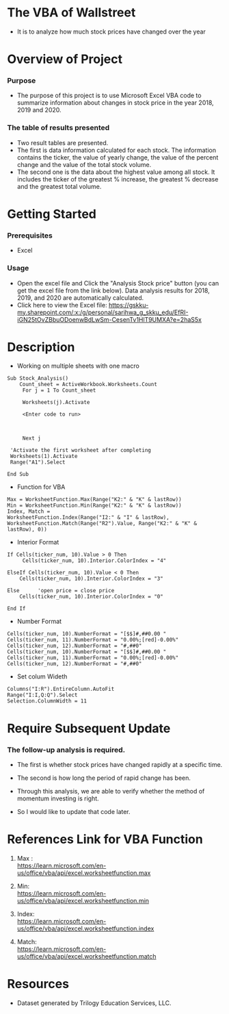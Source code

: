 # **The VBA of Wallstreet**
- It is to analyze how much stock prices have changed over the year


# **Overview of Project**
### Purpose
- The purpose of this project is to use Microsoft Excel VBA code to summarize information about changes in stock price in the year 2018, 2019 and 2020.

### The table of results presented
- Two result tables are presented. 
- The first is data information calculated for each stock. The information contains the ticker, the value of yearly change, the value of the percent change and the value of the total stock volume. 
- The second one is the data about the highest value among all stock.
It includes the ticker of the greatest % increase, 
the greatest % decrease and the greatest total volume.



# **Getting Started**
### Prerequisites
- Excel


### Usage
- Open the excel file and Click the "Analysis Stock price" button (you can get the excel file from the link below). Data analysis results for 2018, 2019, and 2020 are automatically calculated.
- Click here to view the Excel file: https://gskku-my.sharepoint.com/:x:/g/personal/sarihwa_g_skku_edu/EfRI-iGN25tOvZBbuODoenwBdLwSm-CesenTv1HlT9UMXA?e=2haS5x

# **Description**
- Working on multiple sheets with one macro

```
Sub Stock_Analysis()
    Count_sheet = ActiveWorkbook.Worksheets.Count
     For j = 1 To Count_sheet

     Worksheets(j).Activate  

     <Enter code to run>



     Next j
 
 'Activate the first worksheet after completing
 Worksheets(1).Activate
 Range("A1").Select

End Sub 
 ```
     
- Function for VBA
````
Max = WorksheetFunction.Max(Range("K2:" & "K" & lastRow))
Min = WorksheetFunction.Min(Range("K2:" & "K" & lastRow))
Index, Match =
WorksheetFunction.Index(Range("I2:" & "I" & lastRow), WorksheetFunction.Match(Range("R2").Value, Range("K2:" & "K" & lastRow), 0))
````

- Interior Format
```
If Cells(ticker_num, 10).Value > 0 Then
     Cells(ticker_num, 10).Interior.ColorIndex = "4"
                 
ElseIf Cells(ticker_num, 10).Value < 0 Then
    Cells(ticker_num, 10).Interior.ColorIndex = "3"
                
Else      'open price = close price                                                        
    Cells(ticker_num, 10).Interior.ColorIndex = "0"
                
End If
````
- Number Format
````
Cells(ticker_num, 10).NumberFormat = "[$$]#,##0.00 "
Cells(ticker_num, 11).NumberFormat = "0.00%;[red]-0.00%"
Cells(ticker_num, 12).NumberFormat = "#,##0"             Cells(ticker_num, 10).NumberFormat = "[$$]#,##0.00 "
Cells(ticker_num, 11).NumberFormat = "0.00%;[red]-0.00%"
Cells(ticker_num, 12).NumberFormat = "#,##0"
````
- Set colum Wideth
````
Columns("I:R").EntireColumn.AutoFit
Range("I:I,Q:Q").Select
Selection.ColumnWidth = 11
````

# **Require Subsequent Update**
### The follow-up analysis is required. 
- The first is whether stock prices have changed rapidly at a specific time. 
- The second is how long the period of rapid change has been.  
- Through this analysis, we are able to verify whether the method of momentum investing is right.

 - So I would like to update that code later.




# **References Link for VBA Function**
1. Max :  
 https://learn.microsoft.com/en-us/office/vba/api/excel.worksheetfunction.max

 2. Min:  
 https://learn.microsoft.com/en-us/office/vba/api/excel.worksheetfunction.min

 3. Index:  
 https://learn.microsoft.com/en-us/office/vba/api/excel.worksheetfunction.index

 4. Match:  
https://learn.microsoft.com/en-us/office/vba/api/excel.worksheetfunction.match


# **Resources**
- Dataset generated by Trilogy Education Services, LLC.

